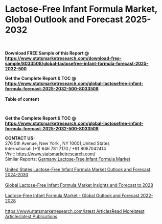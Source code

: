 <h1>Lactose-Free Infant Formula Market, Global Outlook and Forecast 2025-2032</h1><br/><p><strong>Download FREE Sample of this Report @ <a href="https://www.statsmarketresearch.com/download-free-sample/8033508/global-lactosefree-infant-formula-forecast-2025-2032-500">https://www.statsmarketresearch.com/download-free-sample/8033508/global-lactosefree-infant-formula-forecast-2025-2032-500</a></strong></p><div><b>Get the Complete Report & TOC @ <a href="https://www.statsmarketresearch.com/global-lactosefree-infant-formula-forecast-2025-2032-500-8033508">https://www.statsmarketresearch.com/global-lactosefree-infant-formula-forecast-2025-2032-500-8033508</a></b></div><br><b>Table of content</b><p><br><div><b>Get the Complete Report & TOC @ <a href="https://www.statsmarketresearch.com/global-lactosefree-infant-formula-forecast-2025-2032-500-8033508">https://www.statsmarketresearch.com/global-lactosefree-infant-formula-forecast-2025-2032-500-8033508</a></b></div></p> <b>CONTACT US:</b><br>276 5th Avenue, New York , NY 10001,United States<br>International: (+1) 646 781 7170 / +91 8087042414<br>Visit: <a href="https://www.statsmarketresearch.com/">https://www.statsmarketresearch.com/</a><br>Similar Reports: <a href="https://www.statsmarketresearch.com/global-lactosefree-infant-formula-forecast-2025-2032-500-8033508">Germany Lactose-Free Infant Formula Market</a><br/><br/><a href="https://www.statsmarketresearch.com/global-lactosefree-infant-formula-forecast-2025-2032-500-8033508">United States Lactose-Free Infant Formula Market Outlook and Forecast 2024-2030</a><br/><br/><a href="https://www.statsmarketresearch.com/global-lactosefree-infant-formula-forecast-2025-2032-500-8033508">Global Lactose-Free Infant Formula Market Insights and Forecast to 2028</a><br/><br/><a href="https://www.statsmarketresearch.com/global-lactosefree-infant-formula-forecast-2025-2032-500-8033508">Lactose-Free Infant Formula Market - Global Outlook and Forecast 2022-2028</a><br/><br/><a href="https://gyeongbokgung.com">https://www.statsmarketresearch.com/</a><a href="https://hallyeomaritime.com">latest Articles</a><a href="https://jingwansa.com">Read More</a><a href=https://nguoiviet.jp/">latest Articles</a><a href="https://www.intelmarketresearch.com/">latest Publications</a>